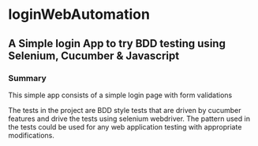 # loginWebAutomation

## A Simple login App to try BDD testing using Selenium, Cucumber & Javascript

### Summary

This simple app consists of a simple login page with form validations

The tests in the project are BDD style tests that are driven by cucumber features and drive the tests using selenium webdriver. The pattern used in the tests could be used for any web application testing with appropriate modifications.
